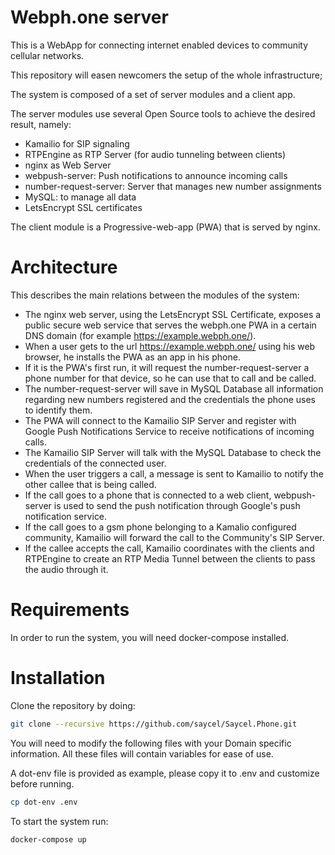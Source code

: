# Webph.one server

This is a WebApp for connecting internet enabled devices to community cellular networks.

This repository will easen newcomers the setup of the whole infrastructure;

The system is composed of a set of server modules and a client app.

The server modules use several Open Source tools to achieve the desired result, namely:
* Kamailio for SIP signaling
* RTPEngine as RTP Server (for audio tunneling between clients)
* nginx as Web Server
* webpush-server: Push notifications to announce incoming calls
* number-request-server: Server that manages new number assignments
* MySQL: to manage all data
* LetsEncrypt SSL certificates

The client module is a Progressive-web-app (PWA) that is served by nginx.

# Architecture

This describes the main relations between the modules of the system:
* The nginx web server, using the LetsEncrypt SSL Certificate, exposes a public secure web service that serves the webph.one PWA in a certain DNS domain (for example https://example.webph.one/).
* When a user gets to the url https://example.webph.one/ using his web browser, he installs the PWA as an app in his phone.
* If it is the PWA's first run, it will request the number-request-server a phone number for that device, so he can use that to call and be called.
* The number-request-server will save in MySQL Database all information regarding new numbers registered and the credentials the phone uses to identify them.
* The PWA will connect to the Kamailio SIP Server and register with Google Push Notifications Service to receive notifications of incoming calls.
* The Kamailio SIP Server will talk with the MySQL Database to check the credentials of the connected user.
* When the user triggers a call, a message is sent to Kamailio to notify the other callee that is being called.
* If the call goes to a phone that is connected to a web client, webpush-server is used to send the push notification through Google's push notification service.
* If the call goes to a gsm phone belonging to a Kamalio configured community, Kamailio will forward the call to the Community's SIP Server.
* If the callee accepts the call, Kamailio coordinates with the clients and RTPEngine to create an RTP Media Tunnel between the clients to pass the audio through it.

# Requirements

In order to run the system, you will need docker-compose installed.

# Installation

Clone the repository by doing:

```bash
git clone --recursive https://github.com/saycel/Saycel.Phone.git
```

You will need to modify the following files with your Domain specific information.
All these files will contain variables for ease of use.

A dot-env file is provided as example, please copy it to .env and customize before running.

```bash
cp dot-env .env
```

To start the system run:

```bash
docker-compose up
```
